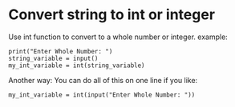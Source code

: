Convert string to int or integer
=
Use int function to convert to a whole number or integer.
example:
```
print("Enter Whole Number: ")
string_variable = input()
my_int_variable = int(string_variable)
```

Another way:
You can do all of this on one line if you like:
```
my_int_variable = int(input("Enter Whole Number: "))
```
